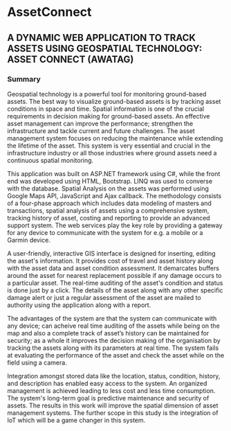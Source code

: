 # AssetConnect

## A DYNAMIC WEB APPLICATION TO TRACK ASSETS USING GEOSPATIAL TECHNOLOGY: ASSET CONNECT (AWATAG)   

### Summary  

Geospatial technology is a powerful tool for monitoring ground-based assets. The best way to visualize ground-based assets is by tracking asset conditions in space and time. Spatial information is one of the crucial requirements in decision making for ground-based assets. An effective asset management can improve the performance; strengthen the infrastructure and tackle current and future challenges. The asset management system focuses on reducing the maintenance while extending the lifetime of the asset. This system is very essential and crucial in the infrastructure industry or all those industries where ground assets need a continuous spatial monitoring. 

This application was built on ASP.NET framework using C#, while the front end was developed using HTML, Bootstrap. LINQ was used to converse with the database. Spatial Analysis on the assets was performed using Google Maps API, JavaScript and Ajax callback. The methodology consists of a four-phase approach which includes data modeling of masters and transactions, spatial analysis of assets using a comprehensive system, tracking history of asset, costing and reporting to provide an advanced support system. The web services play the key role by providing a gateway for any device to communicate with the system for e.g. a mobile or a Garmin device. 

A user-friendly, interactive GIS interface is designed for inserting, editing the asset's information. It provides cost of travel and asset history along with the asset data and asset condition assessment. It demarcates buffers around the asset for nearest replacement possible if any damage occurs to a particular asset. The real-time auditing of the asset's condition and status is done just by a click. The details of the asset along with any other specific damage alert or just a regular assessment of the asset are mailed to authority using the application along with a report. 

The advantages of the system are that the system can communicate with any device; can acheive real time auditing of the assets while being on the map and also a complete track of asset’s history can be maintained for security; as a whole it improves the decision making of the organisation by tracking the assets along with its parameters at real time. The system fails at evaluating the performance of the asset and check the asset  while on the field using a camera. 

Integration amongst stored data like the location, status, condition, history, and description has enabled easy access to the system. An organized management is achieved leading to less cost and less time consumption. The system's long-term goal is predictive maintenance and security of assets. The results in this work will improve the spatial dimension of asset management systems. The further scope in this study is the integration of IoT which will be a game changer in this system.
